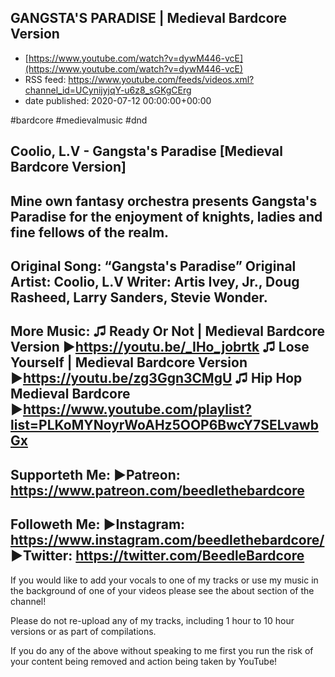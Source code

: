 ## GANGSTA'S PARADISE | Medieval Bardcore Version
 - [https://www.youtube.com/watch?v=dywM446-vcE](https://www.youtube.com/watch?v=dywM446-vcE)
 - RSS feed: https://www.youtube.com/feeds/videos.xml?channel_id=UCynijyjqY-u6z8_sGKgCErg
 - date published: 2020-07-12 00:00:00+00:00

#bardcore #medievalmusic #dnd

Coolio, L.V - Gangsta's Paradise [Medieval Bardcore Version]
------------------------------------------------------------------------------------
Mine own fantasy orchestra presents Gangsta's Paradise for the enjoyment of knights, ladies and fine fellows of the realm.
------------------------------------------------------------------------------------
Original Song: “Gangsta's Paradise”
Original Artist: Coolio, L.V
Writer: Artis Ivey, Jr., Doug Rasheed, Larry Sanders, Stevie Wonder.
------------------------------------------------------------------------------------
More Music:
♫ Ready Or Not | Medieval Bardcore Version ►https://youtu.be/_IHo_jobrtk
♫ Lose Yourself | Medieval Bardcore Version ►https://youtu.be/zg3Ggn3CMgU
♫ Hip Hop Medieval Bardcore ►https://www.youtube.com/playlist?list=PLKoMYNoyrWoAHz5OOP6BwcY7SELvawbGx
------------------------------------------------------------------------------------
Supporteth Me:
►Patreon: https://www.patreon.com/beedlethebardcore
------------------------------------------------------------------------------------
Followeth Me:
►Instagram: https://www.instagram.com/beedlethebardcore/
►Twitter: https://twitter.com/BeedleBardcore
------------------------------------------------------------------------------------
If you would like to add your vocals to one of my tracks or use my music in the background of one of your videos please see the about section of the channel!

Please do not re-upload any of my tracks, including 1 hour to 10 hour versions or as part of compilations.

If you do any of the above without speaking to me first you run the risk of your content being removed and action being taken by YouTube!

